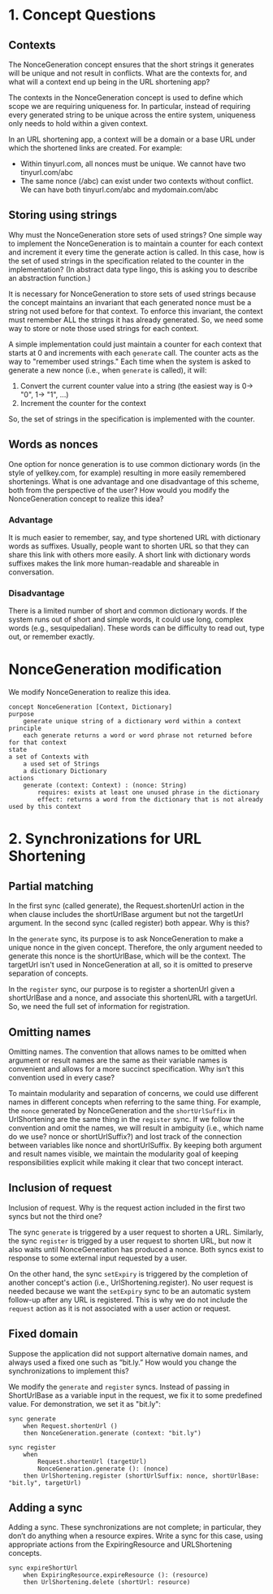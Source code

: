 # 1. Concept Questions
## Contexts
The NonceGeneration concept ensures that the short strings it generates will be unique and not result in conflicts. What are the contexts for, and what will a context end up being in the URL shortening app?

The contexts in the NonceGeneration concept is used to define which scope we are requiring uniqueness for. In particular, instead of requiring every generated string to be unique across the entire system, uniqueness only needs to hold within a given context.

In an URL shortening app, a context will be a domain or a base URL under which the shortened links are created. For example:
- Within tinyurl.com, all nonces must be unique. We cannot have two tinyurl.com/abc
- The same nonce (/abc) can exist under two contexts without conflict. We can have both tinyurl.com/abc and mydomain.com/abc

## Storing using strings
Why must the NonceGeneration store sets of used strings? One simple way to implement the NonceGeneration is to maintain a counter for each context and increment it every time the generate action is called. In this case, how is the set of used strings in the specification related to the counter in the implementation? (In abstract data type lingo, this is asking you to describe an abstraction function.)

It is necessary for NonceGeneration to store sets of used strings because the concept maintains an invariant that each generated nonce must be a string not used before for that context. To enforce this invariant, the context must remember ALL the strings it has already generated. So, we need some way to store or note those used strings for each context.

A simple implementation could just maintain a counter for each context that starts at 0 and increments with each `generate` call. The counter acts as the way to "remember used strings." Each time when the system is asked to generate a new nonce (i.e., when `generate` is called), it will:

1. Convert the current counter value into a string (the easiest way is $0\to$ "0", $1\to$ "1", ...)
2. Increment the counter for the context


So, the set of strings in the specification is implemented with the counter.

## Words as nonces
One option for nonce generation is to use common dictionary words (in the style of yellkey.com, for example) resulting in more easily remembered shortenings. What is one advantage and one disadvantage of this scheme, both from the perspective of the user? How would you modify the NonceGeneration concept to realize this idea?

### Advantage
It is much easier to remember, say, and type shortened URL with dictionary words as suffixes. Usually, people want to shorten URL so that they can share this link with others more easily. A short link with dictionary words suffixes makes the link more human-readable and shareable in conversation.

### Disadvantage
There is a limited number of short and common dictionary words. If the system runs out of short and simple words, it could use long, complex words (e.g., sesquipedalian). These words can be difficulty to read out, type out, or remember exactly.

# NonceGeneration modification
We modify NonceGeneration to realize this idea.

```
concept NonceGeneration [Context, Dictionary]
purpose
    generate unique string of a dictionary word within a context
principle
    each generate returns a word or word phrase not returned before for that context
state
a set of Contexts with
    a used set of Strings
    a dictionary Dictionary
actions
    generate (context: Context) : (nonce: String)
        requires: exists at least one unused phrase in the dictionary
        effect: returns a word from the dictionary that is not already used by this context
```

# 2. Synchronizations for URL Shortening

## Partial matching
In the first sync (called generate), the Request.shortenUrl action in the when clause includes the shortUrlBase argument but not the targetUrl argument. In the second sync (called register) both appear. Why is this?

In the `generate` sync, its purpose is to ask NonceGeneration to make a unique nonce in the given concept. Therefore, the only argument needed to generate this nonce is the shortUrlBase, which will be the context. The targetUrl isn't used in NonceGeneration at all, so it is omitted to preserve separation of concepts.

In the `register` sync, our purpose is to register a shortenUrl given a shortUrlBase and a nonce, and associate this shortenURL with a targetUrl. So, we need the full set of information for registration.

## Omitting names
Omitting names. The convention that allows names to be omitted when argument or result names are the same as their variable names is convenient and allows for a more succinct specification. Why isn’t this convention used in every case?

To maintain modularity and separation of concerns, we could use different names in different concepts when referring to the same thing. For example, the `nonce` generated by NonceGeneration and the `shortUrlSuffix` in UrlShortening are the same thing in the `register` sync. If we follow the convention and omit the names, we will result in ambiguity (i.e., which name do we use? nonce or shortUrlSuffix?) and lost track of the connection between variables like nonce and shortUrlSuffix.  By keeping both argument and result names visible, we maintain the modularity goal of keeping responsibilities explicit while making it clear that two concept interact.

## Inclusion of request
Inclusion of request. Why is the request action included in the first two syncs but not the third one?

The sync `generate` is triggered by a user request to shorten a URL. Similarly, the sync `register` is trigged by a user request to shorten URL, but now it also waits until NonceGeneration has produced a nonce. Both syncs exist to response to some external input requested by a user.

On the other hand, the sync `setExpiry` is triggered by the completion of another concept's action (i.e., UrlShortening.register). No user request is needed because we want the `setExpiry` sync to be an automatic system follow-up after any URL is registered. This is why we do not include the `request` action as it is not associated with a user action or request.

## Fixed domain
Suppose the application did not support alternative domain names, and always used a fixed one such as “bit.ly.” How would you change the synchronizations to implement this?

We modify the `generate` and `register` syncs. Instead of passing in ShortUrlBase as a variable input in the request, we fix it to some predefined value. For demonstration, we set it as "bit.ly":

```
sync generate
    when Request.shortenUrl ()
    then NonceGeneration.generate (context: "bit.ly")

sync register
    when
        Request.shortenUrl (targetUrl)
        NonceGeneration.generate (): (nonce)
    then UrlShortening.register (shortUrlSuffix: nonce, shortUrlBase: "bit.ly", targetUrl)
```

## Adding a sync
Adding a sync. These synchronizations are not complete; in particular, they don’t do anything when a resource expires. Write a sync for this case, using appropriate actions from the ExpiringResource and URLShortening concepts.

```
sync expireShortUrl
    when ExpiringResource.expireResource (): (resource)
    then UrlShortening.delete (shortUrl: resource)
```
<!-- because ExpiringResource.setExpiry is a system action performed spontaneously when its precondition is true.  -->
